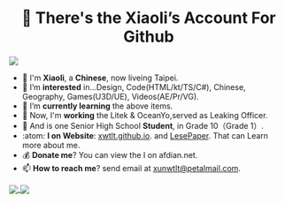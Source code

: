 <h1 align = "center">👋 There's the Xiaoli’s Account For Github</h1>

<img src="https://img.shields.io/badge/ThereAre-xiaoLi＆xiaoZhang-brightgreen" />

- 🔨 I'm **Xiaoli**, a **Chinese**, now liveing Taipei.
- 👀 I’m **interested** in...Design, Code(HTML/kt/TS/C#), Chinese, Geography, Games(U3D/UE), Videos(AE/Pr/VG).
- 🌱 I’m **currently learning** the above items.
- 🧧 Now, I'm **working** the Litek & OceanYo,served as Leaking Officer.<br>
- 🧊 And is one Senior High School **Student**, in Grade 10（Grade 1）.
- :atom: **I on Website**: [xwtlt.github.io](http://xwtlt.github.io). and [LesePaper](http://p.licn.eu.org). That can Learn more about me.
- 💰 **Donate me**? You can view the I on afdian.net.
- 📫 **How to reach me**? send email at [xunwtlt@petalmail.com](mailto:xunwtlt@petalmail.com).

<a href="https://github.com/xwtlt">
  <img align="center" src="https://github-readme-stats.vercel.app/api?username=xwtlt&show_icons=true&theme=radical" />
</a>
<a href="https://github.com/xwtlt">
  <img align="center" src="https://github-readme-stats.vercel.app/api/top-langs/?username=xwtlt" />
</a>


